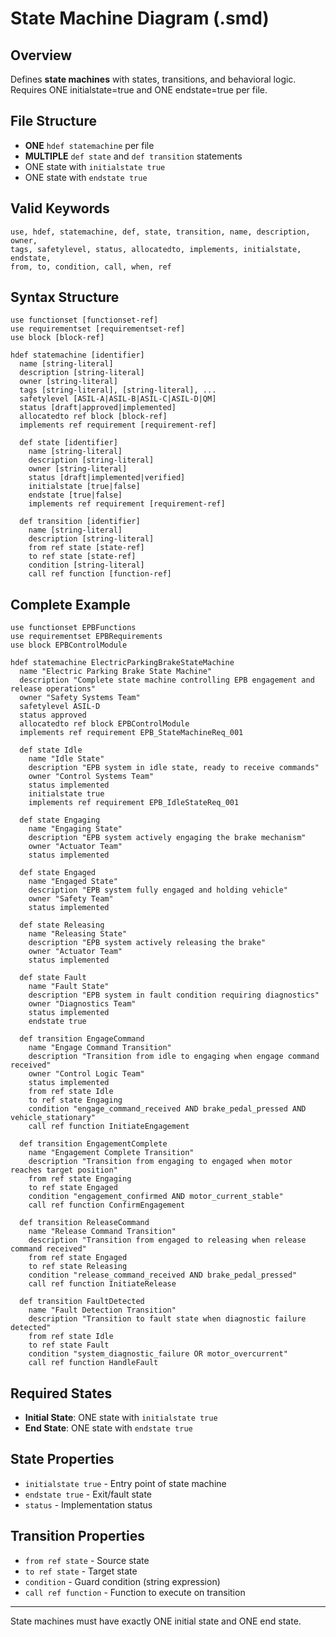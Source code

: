 # State Machine Diagram (.smd)

## Overview
Defines **state machines** with states, transitions, and behavioral logic. Requires ONE initialstate=true and ONE endstate=true per file.

## File Structure
- **ONE** `hdef statemachine` per file
- **MULTIPLE** `def state` and `def transition` statements
- ONE state with `initialstate true`
- ONE state with `endstate true`

## Valid Keywords
```
use, hdef, statemachine, def, state, transition, name, description, owner, 
tags, safetylevel, status, allocatedto, implements, initialstate, endstate, 
from, to, condition, call, when, ref
```

## Syntax Structure
```
use functionset [functionset-ref]
use requirementset [requirementset-ref]
use block [block-ref]

hdef statemachine [identifier]
  name [string-literal]
  description [string-literal]
  owner [string-literal]
  tags [string-literal], [string-literal], ...
  safetylevel [ASIL-A|ASIL-B|ASIL-C|ASIL-D|QM]
  status [draft|approved|implemented]
  allocatedto ref block [block-ref]
  implements ref requirement [requirement-ref]

  def state [identifier]
    name [string-literal]
    description [string-literal]
    owner [string-literal]
    status [draft|implemented|verified]
    initialstate [true|false]
    endstate [true|false]
    implements ref requirement [requirement-ref]
    
  def transition [identifier]
    name [string-literal]
    description [string-literal]
    from ref state [state-ref]
    to ref state [state-ref]
    condition [string-literal]
    call ref function [function-ref]
```

## Complete Example
```sylang
use functionset EPBFunctions
use requirementset EPBRequirements
use block EPBControlModule

hdef statemachine ElectricParkingBrakeStateMachine
  name "Electric Parking Brake State Machine"
  description "Complete state machine controlling EPB engagement and release operations"
  owner "Safety Systems Team"
  safetylevel ASIL-D
  status approved
  allocatedto ref block EPBControlModule
  implements ref requirement EPB_StateMachineReq_001

  def state Idle
    name "Idle State"
    description "EPB system in idle state, ready to receive commands"
    owner "Control Systems Team"
    status implemented
    initialstate true
    implements ref requirement EPB_IdleStateReq_001

  def state Engaging
    name "Engaging State"
    description "EPB system actively engaging the brake mechanism"
    owner "Actuator Team"
    status implemented

  def state Engaged
    name "Engaged State"
    description "EPB system fully engaged and holding vehicle"
    owner "Safety Team"
    status implemented

  def state Releasing
    name "Releasing State"
    description "EPB system actively releasing the brake"
    owner "Actuator Team"
    status implemented

  def state Fault
    name "Fault State"
    description "EPB system in fault condition requiring diagnostics"
    owner "Diagnostics Team"
    status implemented
    endstate true

  def transition EngageCommand
    name "Engage Command Transition"
    description "Transition from idle to engaging when engage command received"
    owner "Control Logic Team"
    status implemented
    from ref state Idle
    to ref state Engaging
    condition "engage_command_received AND brake_pedal_pressed AND vehicle_stationary"
    call ref function InitiateEngagement

  def transition EngagementComplete
    name "Engagement Complete Transition"
    description "Transition from engaging to engaged when motor reaches target position"
    from ref state Engaging
    to ref state Engaged
    condition "engagement_confirmed AND motor_current_stable"
    call ref function ConfirmEngagement

  def transition ReleaseCommand
    name "Release Command Transition"
    description "Transition from engaged to releasing when release command received"
    from ref state Engaged
    to ref state Releasing
    condition "release_command_received AND brake_pedal_pressed"
    call ref function InitiateRelease

  def transition FaultDetected
    name "Fault Detection Transition"
    description "Transition to fault state when diagnostic failure detected"
    from ref state Idle
    to ref state Fault
    condition "system_diagnostic_failure OR motor_overcurrent"
    call ref function HandleFault
```

## Required States
- **Initial State**: ONE state with `initialstate true`
- **End State**: ONE state with `endstate true`

## State Properties
- `initialstate true` - Entry point of state machine
- `endstate true` - Exit/fault state
- `status` - Implementation status

## Transition Properties
- `from ref state` - Source state
- `to ref state` - Target state
- `condition` - Guard condition (string expression)
- `call ref function` - Function to execute on transition

---
State machines must have exactly ONE initial state and ONE end state.

